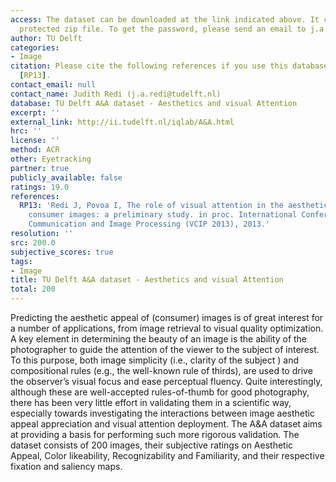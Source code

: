 ```yaml
---
access: The dataset can be downloaded at the link indicated above. It comes as password
  protected zip file. To get the password, please send an email to j.a.redi@tudelft.nl
author: TU Delft
categories:
- Image
citation: Please cite the following references if you use this database in your research.
  [RP13].
contact_email: null
contact_name: Judith Redi (j.a.redi@tudelft.nl)
database: TU Delft A&A dataset - Aesthetics and visual Attention
excerpt: ''
external_link: http://ii.tudelft.nl/iqlab/A&A.html
hrc: ''
license: ''
method: ACR
other: Eyetracking
partner: true
publicly_available: false
ratings: 19.0
references:
  RP13: 'Redi J, Povoa I, The role of visual attention in the aesthetic appeal of
    consumer images: a preliminary study. in proc. International Conference on Video
    Communication and Image Processing (VCIP 2013), 2013.'
resolution: ''
src: 200.0
subjective_scores: true
tags:
- Image
title: TU Delft A&A dataset - Aesthetics and visual Attention
total: 200
---
```


Predicting the aesthetic appeal of (consumer) images is of great interest for a number of applications, from image retrieval to visual quality optimization. A key element in determining the beauty of an image is the ability of the photographer to guide the attention of the viewer to the subject of interest. To this purpose, both image simplicity (i.e., clarity of the subject ) and compositional rules (e.g., the well-known rule of thirds), are used to drive the observer’s visual focus and ease perceptual fluency. Quite interestingly, although these are well-accepted rules-of-thumb for good photography, there has been very little effort in validating them in a scientific way, especially towards investigating the interactions between image aesthetic appeal appreciation and visual attention deployment. The A&A dataset aims at providing a basis for performing such more rigorous validation.  The dataset consists of 200 images, their subjective ratings on Aesthetic Appeal, Color likeability, Recognizability and Familiarity, and their respective fixation and saliency maps.